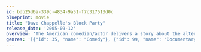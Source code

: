 ```yaml
---
id: bdb25d6a-339c-4834-9a51-f7c317513d0c
blueprint: movie
title: "Dave Chappelle's Block Party"
release_date: '2005-09-12'
overview: 'The American comedian/actor delivers a story about the alternative Hip Hop scene. A small town Ohio man’s moves to Brooklyn, New York, to throw an unprecedented block party. Filmed with inspiration from the 1973 documentary Wattstax.'
genres: '[{"id": 35, "name": "Comedy"}, {"id": 99, "name": "Documentary"}, {"id": 10402, "name": "Music"}]'
---
```

